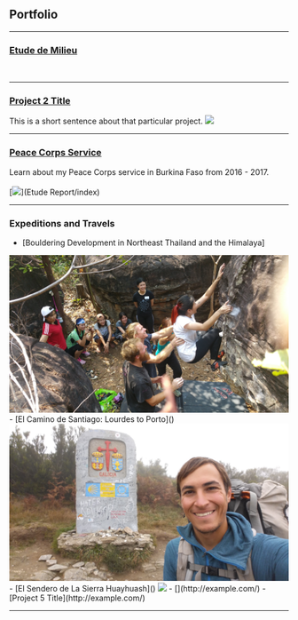 ## Portfolio

---
### [Etude de Milieu]()

[<img src=""/>]()

---
### [Project 2 Title](/project_probation/index)
This is a short sentence about that particular project.
[<img src="project_probation/LOI_Transit_Isos.png?raw=true"/>](/project_probation/index)

---
### [Peace Corps Service](etude_project/project_page.md)
Learn about my Peace Corps service in Burkina Faso from 2016 - 2017.
<br><br>
[<img src="images/SAM_1595.jpg"/>](Etude Report/index)

---

### Expeditions and Travels

- [Bouldering Development in  Northeast Thailand and the Himalaya]
<img src="images/20180225_131053.jpg">
- [El Camino de Santiago: Lourdes to Porto]()
<img src="images/20171112_115828.jpg">
- [El Sendero de La Sierra Huayhuash]()
<img src="images/SAM_1055.jpg">
- [](http://example.com/)
- [Project 5 Title](http://example.com/)

---

